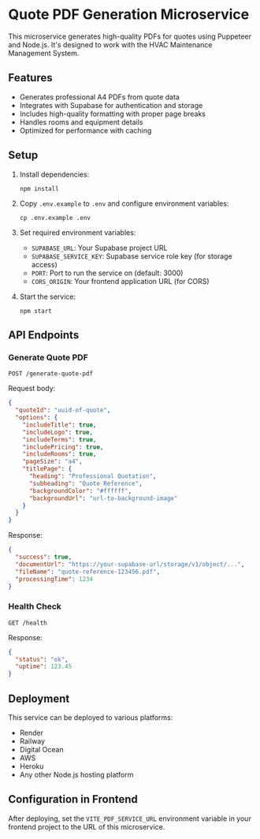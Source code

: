 
# Quote PDF Generation Microservice

This microservice generates high-quality PDFs for quotes using Puppeteer and Node.js. It's designed to work with the HVAC Maintenance Management System.

## Features

- Generates professional A4 PDFs from quote data
- Integrates with Supabase for authentication and storage
- Includes high-quality formatting with proper page breaks
- Handles rooms and equipment details
- Optimized for performance with caching

## Setup

1. Install dependencies:
   ```
   npm install
   ```

2. Copy `.env.example` to `.env` and configure environment variables:
   ```
   cp .env.example .env
   ```

3. Set required environment variables:
   - `SUPABASE_URL`: Your Supabase project URL
   - `SUPABASE_SERVICE_KEY`: Supabase service role key (for storage access)
   - `PORT`: Port to run the service on (default: 3000)
   - `CORS_ORIGIN`: Your frontend application URL (for CORS)

4. Start the service:
   ```
   npm start
   ```

## API Endpoints

### Generate Quote PDF
```
POST /generate-quote-pdf
```

Request body:
```json
{
  "quoteId": "uuid-of-quote",
  "options": {
    "includeTitle": true,
    "includeLogo": true,
    "includeTerms": true,
    "includePricing": true,
    "includeRooms": true,
    "pageSize": "a4",
    "titlePage": {
      "heading": "Professional Quotation",
      "subheading": "Quote Reference",
      "backgroundColor": "#ffffff",
      "backgroundUrl": "url-to-background-image"
    }
  }
}
```

Response:
```json
{
  "success": true,
  "documentUrl": "https://your-supabase-url/storage/v1/object/...",
  "fileName": "quote-reference-123456.pdf",
  "processingTime": 1234
}
```

### Health Check
```
GET /health
```

Response:
```json
{
  "status": "ok",
  "uptime": 123.45
}
```

## Deployment

This service can be deployed to various platforms:

- Render
- Railway
- Digital Ocean
- AWS
- Heroku
- Any other Node.js hosting platform

## Configuration in Frontend

After deploying, set the `VITE_PDF_SERVICE_URL` environment variable in your frontend project to the URL of this microservice.
